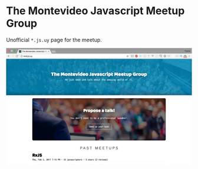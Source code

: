 # The Montevideo Javascript Meetup Group
Unofficial `*.js.uy` page for the meetup.

![Screenshot](https://github.com/francocorreasosa/mvd-dot-js/blob/master/src/assets/img/sc.png?raw=true)

